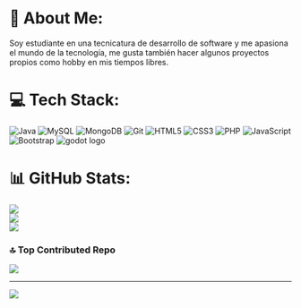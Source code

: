 # 💫 About Me:
Soy estudiante en una tecnicatura de desarrollo de software y me apasiona el mundo de la tecnología, me gusta también hacer algunos proyectos propios como hobby en mis tiempos libres.


# 💻 Tech Stack:
![Java](https://img.shields.io/badge/java-%23ED8B00.svg?style=for-the-badge&logo=openjdk&logoColor=white) ![MySQL](https://img.shields.io/badge/mysql-4479A1.svg?style=for-the-badge&logo=mysql&logoColor=white) ![MongoDB](https://img.shields.io/badge/MongoDB-%234ea94b.svg?style=for-the-badge&logo=mongodb&logoColor=white) ![Git](https://img.shields.io/badge/git-%23F05033.svg?style=for-the-badge&logo=git&logoColor=white) ![HTML5](https://img.shields.io/badge/html5-%23E34F26.svg?style=for-the-badge&logo=html5&logoColor=white) ![CSS3](https://img.shields.io/badge/css3-%231572B6.svg?style=for-the-badge&logo=css3&logoColor=white) ![PHP](https://img.shields.io/badge/php-%23777BB4.svg?style=for-the-badge&logo=php&logoColor=white) ![JavaScript](https://img.shields.io/badge/javascript-%23323330.svg?style=for-the-badge&logo=javascript&logoColor=%23F7DF1E) ![Bootstrap](https://img.shields.io/badge/bootstrap-%238511FA.svg?style=for-the-badge&logo=bootstrap&logoColor=white) <img src="https://img.shields.io/badge/Godot Engine-478CBF?logo=godotengine&logoColor=white&style=for-the-badge" alt="godot logo"  />
# 📊 GitHub Stats:
![](https://github-readme-stats.vercel.app/api?username=most025&theme=blue_navy&hide_border=false&include_all_commits=true&count_private=true)<br/>
![](https://nirzak-streak-stats.vercel.app/?user=most025&theme=blue_navy&hide_border=false)<br/>
![](https://github-readme-stats.vercel.app/api/top-langs/?username=most025&theme=blue_navy&hide_border=false&include_all_commits=true&count_private=true&layout=compact)

### 🔝 Top Contributed Repo
![](https://github-contributor-stats.vercel.app/api?username=most025&limit=5&theme=blue_navy&combine_all_yearly_contributions=true)

---
[![](https://visitcount.itsvg.in/api?id=most025&icon=2&color=0)](https://visitcount.itsvg.in)
